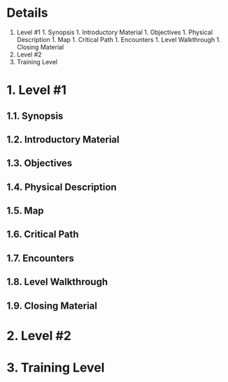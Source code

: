 # Details #

  1. Level #1
    1. Synopsis
    1. Introductory Material
    1. Objectives
    1. Physical Description
    1. Map
    1. Critical Path
    1. Encounters
    1. Level Walkthrough
    1. Closing Material
  1. Level #2
  1. Training Level

# 1. Level #1 #

## 1.1. Synopsis ##

## 1.2. Introductory Material ##

## 1.3. Objectives ##

## 1.4. Physical Description ##

## 1.5. Map ##

## 1.6. Critical Path ##

## 1.7. Encounters ##

## 1.8. Level Walkthrough ##

## 1.9. Closing Material ##

# 2. Level #2 #

# 3. Training Level #
